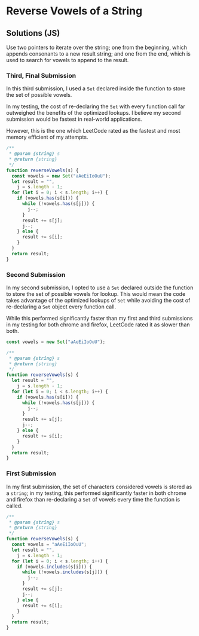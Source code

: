 # Reverse Vowels of a String

## Solutions (JS)
Use two pointers to iterate over the string; one from the beginning, which appends consonants to a new result string; and one from the end, which is used to search for vowels to append to the result.

### Third, Final Submission
In this third submission, I used a `Set` declared inside the function to store the set of possible vowels.

In my testing, the cost of re-declaring the `Set` with every function call far outweighed the benefits of the optimized lookups. I believe my second submission would be fastest in real-world applications.

However, this is the one which LeetCode rated as the fastest and most memory efficient of my attempts.
```js
/**
 * @param {string} s
 * @return {string}
 */
function reverseVowels(s) {
  const vowels = new Set("aAeEiIoOuU");
  let result = "",
    j = s.length - 1;
  for (let i = 0; i < s.length; i++) {
    if (vowels.has(s[i])) {
      while (!vowels.has(s[j])) {
        j--;
      }
      result += s[j];
      j--;
    } else {
      result += s[i];
    }
  }
  return result;
}
```

### Second Submission
In my second submission, I opted to use a `Set` declared outside the function to store the set of possible vowels for lookup. This would mean the code takes advantage of the optimized lookups of `Set` while avoiding the cost of re-declaring a `Set` object every function call.

While this performed significantly faster than my first and third submissions in my testing for both chrome and firefox, LeetCode rated it as slower than both.
```js
const vowels = new Set("aAeEiIoOuU");

/**
 * @param {string} s
 * @return {string}
 */
function reverseVowels(s) {
  let result = "",
    j = s.length - 1;
  for (let i = 0; i < s.length; i++) {
    if (vowels.has(s[i])) {
      while (!vowels.has(s[j])) {
        j--;
      }
      result += s[j];
      j--;
    } else {
      result += s[i];
    }
  }
  return result;
}
```

### First Submission
In my first submission, the set of characters considered vowels is stored as a `string`; in my testing, this performed significantly faster in both chrome and firefox than re-declaring a `Set` of vowels every time the function is called.
```js
/**
 * @param {string} s
 * @return {string}
 */
function reverseVowels(s) {
  const vowels = "aAeEiIoOuU";
  let result = "",
    j = s.length - 1;
  for (let i = 0; i < s.length; i++) {
    if (vowels.includes(s[i])) {
      while (!vowels.includes(s[j])) {
        j--;
      }
      result += s[j];
      j--;
    } else {
      result += s[i];
    }
  }
  return result;
}
```
